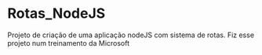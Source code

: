 # Rotas_NodeJS
Projeto de criação de uma aplicação nodeJS com sistema de rotas. Fiz esse projeto num treinamento da Microsoft
